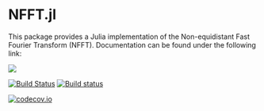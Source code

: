 # NFFT.jl

This package provides a Julia implementation of the Non-equidistant Fast Fourier Transform (NFFT).
Documentation can be found under the following link:

[![](https://img.shields.io/badge/docs-latest-blue.svg)](https://tknopp.github.io/NFFT.jl/dev)

[![Build Status](https://travis-ci.com/tknopp/NFFT.jl.svg?branch=master)](https://travis-ci.com/tknopp/NFFT.jl)
[![Build status](https://ci.appveyor.com/api/projects/status/n51i0gp9xehtimes/branch/master?svg=true)](https://ci.appveyor.com/project/tknopp/nfft-jl/branch/master)

[![codecov.io](http://codecov.io/github/tknopp/NFFT.jl/coverage.svg?branch=master)](http://codecov.io/github/tknopp/NFFT.jl?branch=master)
